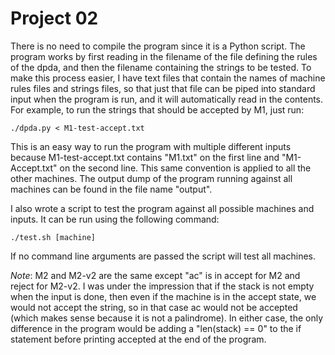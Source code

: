 Project 02
==========

There is no need to compile the program since it is a Python script. The program
works by first reading in the filename of the file defining the rules of the
dpda, and then the filename containing the strings to be tested. To make this
process easier, I have text files that contain the names of machine rules files
and strings files, so that just that file can be piped into standard input when
the program is run, and it will automatically read in the contents. For example,
to run the strings that should be accepted by M1, just run:

    ./dpda.py < M1-test-accept.txt

This is an easy way to run the program with multiple different inputs because
M1-test-accept.txt contains "M1.txt" on the first line and "M1-Accept.txt" on
the second line. This same convention is applied to all the other machines. The
output dump of the program running against all machines can be found in the file
name "output".

I also wrote a script to test the program against all possible machines and
inputs. It can be run using the following command:

    ./test.sh [machine]

If no command line arguments are passed the script will test all machines.

*Note*: M2 and M2-v2 are the same except "ac" is in accept for M2 and reject for
M2-v2. I was under the impression that if the stack is not empty when the input
is done, then even if the machine is in the accept state, we would not accept
the string, so in that case ac would not be accepted (which makes sense because
it is not a palindrome). In either case, the only difference in the program
would be adding a "len(stack) == 0" to the if statement before printing accepted
at the end of the program.
